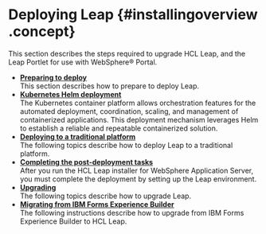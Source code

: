 # Deploying Leap {#installingoverview .concept}

This section describes the steps required to upgrade HCL Leap, and the Leap Portlet for use with WebSphere® Portal.

-   **[Preparing to deploy](in_prep.md)**  
This section describes how to prepare to deploy Leap.
-   **[Kubernetes Helm deployment](kubernetes_helm_deployment.md)**  
The Kubernetes container platform allows orchestration features for the automated deployment, coordination, scaling, and management of containerized applications. This deployment mechanism leverages Helm to establish a reliable and repeatable containerized solution.
-   **[Deploying to a traditional platform](deploytraditional_leap.md)**  
The following topics describe how to deploy Leap to a traditional platform.
-   **[Completing the post-deployment tasks](in_setting_up_environment.md)**  
After you run the HCL Leap installer for WebSphere Application Server, you must complete the deployment by setting up the Leap environment.
-   **[Upgrading](upgradingleap_sec.md)**  
The following topics describe how to upgrade Leap.
-   **[Migrating from IBM Forms Experience Builder](in_migrating_feb.md)**  
 The following instructions describe how to upgrade from IBM Forms Experience Builder to HCL Leap.

